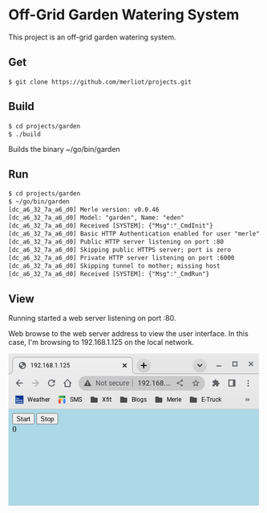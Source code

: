 # Off-Grid Garden Watering System
This project is an off-grid garden watering system.

## Get
```
$ git clone https://github.com/merliot/projects.git
```

## Build
```
$ cd projects/garden
$ ./build
```
Builds the binary ~/go/bin/garden

## Run
```
$ cd projects/garden
$ ~/go/bin/garden
[dc_a6_32_7a_a6_d0] Merle version: v0.0.46
[dc_a6_32_7a_a6_d0] Model: "garden", Name: "eden"
[dc_a6_32_7a_a6_d0] Received [SYSTEM]: {"Msg":"_CmdInit"}
[dc_a6_32_7a_a6_d0] Basic HTTP Authentication enabled for user "merle"
[dc_a6_32_7a_a6_d0] Public HTTP server listening on port :80
[dc_a6_32_7a_a6_d0] Skipping public HTTPS server; port is zero
[dc_a6_32_7a_a6_d0] Private HTTP server listening on port :6000
[dc_a6_32_7a_a6_d0] Skipping tunnel to mother; missing host
[dc_a6_32_7a_a6_d0] Received [SYSTEM]: {"Msg":"_CmdRun"}
```

## View
Running started a web server listening on port :80. 

Web browse to the web server address to view the user interface.  In this case, I'm browsing to 192.168.1.125 on the local network.

![View](view.png)
